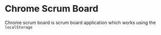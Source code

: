 
# Chrome Scrum Board
Chrome scrum board is scrum board application which works using the `localStorage`
